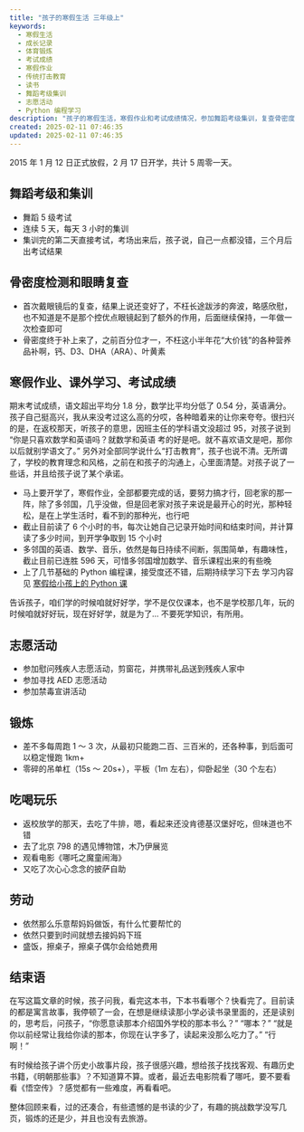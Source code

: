```yaml
---
title: "孩子的寒假生活 三年级上"
keywords:
  - 寒假生活
  - 成长记录
  - 体育锻炼
  - 考试成绩
  - 寒假作业
  - 传统打击教育
  - 读书
  - 舞蹈考级集训
  - 志愿活动
  - Python 编程学习
description: "孩子的寒假生活，寒假作业和考试成绩情况，参加舞蹈考级集训，复查骨密度和眼睛，参加志愿活动，坚持每周跑步，现在可以稳定慢跑 1km，尝试学习 Python 编程等等，不完美的寒假生活就要结束了。"
created: 2025-02-11 07:46:35
updated: 2025-02-11 07:46:35
---
```


2015 年 1 月 12 日正式放假，2 月 17 日开学，共计 5 周零一天。

## 舞蹈考级和集训

- 舞蹈 5 级考试
- 连续 5 天，每天 3 小时的集训
- 集训完的第二天直接考试，考场出来后，孩子说，自己一点都没错，三个月后出考试结果

## 骨密度检测和眼睛复查

- 首次戴眼镜后的复查，结果上说还变好了，不枉长途跋涉的奔波，略感欣慰，也不知道是不是那个控优点眼镜起到了额外的作用，后面继续保持，一年做一次检查即可
- 骨密度终于补上来了，之前百分位才一，不枉这小半年花“大价钱”的各种营养品补啊，钙、D3、DHA（ARA）、叶黄素

## 寒假作业、课外学习、考试成绩

期末考试成绩，语文超出平均分 1.8 分，数学比平均分低了 0.54 分，英语满分。孩子自己挺高兴，我从来没考过这么高的分哎，各种暗着来的让你来夸夸。很扫兴的是，在返校那天，听孩子的意思，因班主任的学科语文没超过 95，对孩子说到 “你是只喜欢数学和英语吗？就数学和英语 考的好是吧。就不喜欢语文是吧，那你以后就别学语文了。” 另外对全部同学说什么“打击教育”，孩子也说不清。无所谓了，学校的教育理念和风格，之前在和孩子的沟通上，心里面清楚。对孩子说了一些话，并且给孩子说了某个承诺。

- 马上要开学了，寒假作业，全部都要完成的话，要努力搞才行，回老家的那一阵，除了多邻国，几乎没做，但是回老家对孩子来说是最开心的时光，那种轻松，是在上学生活时，看不到的那种光，也行吧
- 截止目前读了 6 个小时的书，每次让她自己记录开始时间和结束时间，并计算读了多少时间，到开学争取到 15 个小时
- 多邻国的英语、数学、音乐，依然是每日持续不间断，氛围简单，有趣味性，截止目前已连胜 596 天，可惜多邻国增加数学、音乐课程出来的有些晚
- 上了几节基础的 Python 编程课，接受度还不错，后期持续学习下去 学习内容见 [寒假给小孩上的 Python 课](https://chrisding.xyz/posts/a-python-programming-course-for-kids-during-the-holidays)

告诉孩子，咱们学的时候咱就好好学，学不是仅仅课本，也不是学校那几年，玩的时候咱就好好玩，现在好好学，就是为了... 不要死学知识，有所用。

## 志愿活动

- 参加慰问残疾人志愿活动，剪窗花，并携带礼品送到残疾人家中
- 参加寻找 AED 志愿活动
- 参加禁毒宣讲活动

## 锻炼

- 差不多每周跑 1 ～ 3 次，从最初只能跑二百、三百米的，还各种事，到后面可以稳定慢跑 1km+
- 零碎的吊单杠（15s ～ 20s+），平板（1m 左右），仰卧起坐（30 个左右）

## 吃喝玩乐

- 返校放学的那天，去吃了牛排，嗯，看起来还没肯德基汉堡好吃，但味道也不错
- 去了北京 798 的遇见博物馆，木乃伊展览
- 观看电影《哪吒之魔童闹海》
- 又吃了次心心念念的披萨自助

## 劳动

- 依然那么乐意帮妈妈做饭，有什么忙要帮忙的
- 依然只要到时间就想去接妈妈下班
- 盛饭，擦桌子，擦桌子偶尔会给她费用

## 结束语

在写这篇文章的时候，孩子问我，看完这本书，下本书看哪个？快看完了。目前读的都是寓言故事，我停顿了一会，在想是继续读那小学必读书录里面的，还是读别的，思考后，问孩子，“你愿意读那本介绍国外学校的那本书么？” “哪本？” “就是你以前经常让我给你读的那本，你现在认字多了，读起来没那么吃力了。” “行啊！”

有时候给孩子讲个历史小故事片段，孩子很感兴趣，想给孩子找找客观、有趣历史书籍，《明朝那些事》？不知道算不算。或者，最近去电影院看了哪吒，要不要看看《悟空传》？感觉都有一些难度，再看看吧。

整体回顾来看，过的还凑合，有些遗憾的是书读的少了，有趣的挑战数学没写几页，锻炼的还是少，并且也没有去旅游。
